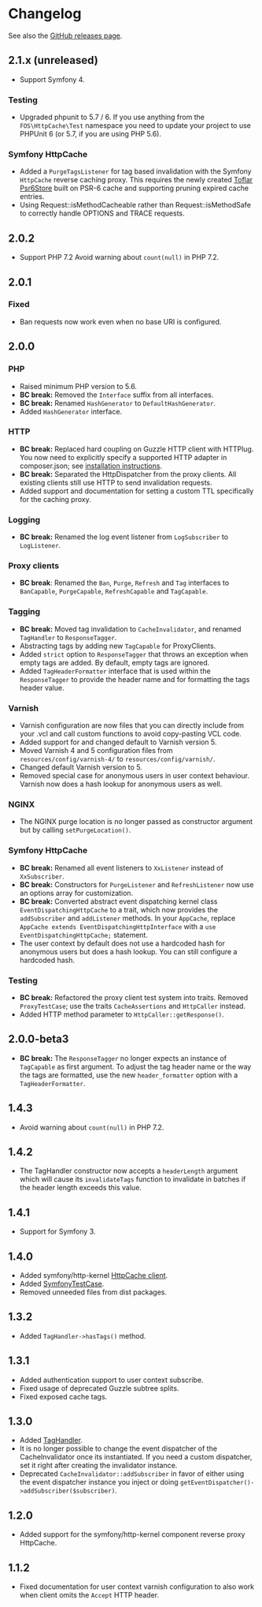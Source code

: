 Changelog
=========

See also the [GitHub releases page](https://github.com/FriendsOfSymfony/FOSHttpCache/releases).

2.1.x (unreleased)
------------------

* Support Symfony 4.

### Testing

* Upgraded phpunit to 5.7 / 6. If you use anything from the
  `FOS\HttpCache\Test` namespace you need to update your project to use
  PHPUnit 6 (or 5.7, if you are using PHP 5.6).

### Symfony HttpCache

* Added a `PurgeTagsListener` for tag based invalidation with the Symfony
  `HttpCache` reverse caching proxy. This requires the newly created
  [Toflar Psr6Store](https://github.com/Toflar/psr6-symfony-http-cache-store)
  built on PSR-6 cache and supporting pruning expired cache entries.
* Using Request::isMethodCacheable rather than Request::isMethodSafe to
  correctly handle OPTIONS and TRACE requests.

2.0.2
-----

* Support PHP 7.2
  Avoid warning about `count(null)` in PHP 7.2.

2.0.1
-----

### Fixed

* Ban requests now work even when no base URI is configured.

2.0.0
-----

### PHP

* Raised minimum PHP version to 5.6.
* **BC break:** Removed the `Interface` suffix from all interfaces.
* **BC break:** Renamed `HashGenerator` to `DefaultHashGenerator`.
* Added `HashGenerator` interface.

### HTTP

* **BC break:** Replaced hard coupling on Guzzle HTTP client with HTTPlug. 
  You now need to explicitly specify a supported HTTP adapter in composer.json;
  see [installation instructions](http://foshttpcache.readthedocs.io/en/stable/installation.html).
* **BC break:** Separated the HttpDispatcher from the proxy clients. All 
  existing clients still use HTTP to send invalidation requests.
* Added support and documentation for setting a custom TTL specifically for the
  caching proxy.

### Logging

* **BC break:** Renamed the log event listener from `LogSubscriber` to 
  `LogListener`.
  
### Proxy clients

* **BC break**: Renamed the `Ban`, `Purge`, `Refresh` and `Tag` interfaces to 
  `BanCapable`, `PurgeCapable`, `RefreshCapable` and `TagCapable`.

### Tagging

* **BC break:** Moved tag invalidation to `CacheInvalidator`, and renamed 
  `TagHandler` to `ResponseTagger`.
* Abstracting tags by adding new `TagCapable` for ProxyClients.
* Added `strict` option to `ResponseTagger` that throws an exception when empty
  tags are added. By default, empty tags are ignored.
* Added `TagHeaderFormatter` interface that is used within the `ResponseTagger`
  to provide the header name and for formatting the tags header value.

### Varnish

* Varnish configuration are now files that you can directly include from your
  .vcl and call custom functions to avoid copy-pasting VCL code.
* Added support for and changed default to Varnish version 5.  
* Moved Varnish 4 and 5 configuration files from `resources/config/varnish-4/`
  to `resources/config/varnish/`.
* Changed default Varnish version to 5.
* Removed special case for anonymous users in user context behaviour. Varnish
  now does a hash lookup for anonymous users as well.

### NGINX

* The NGINX purge location is no longer passed as constructor argument but by
  calling `setPurgeLocation()`.

### Symfony HttpCache

* **BC break:** Renamed all event listeners to `XxListener` instead of 
  `XxSubscriber`.
* **BC break:** Constructors for `PurgeListener` and `RefreshListener` now use 
  an options array for customization.
* **BC break:** Converted abstract event dispatching kernel class 
  `EventDispatchingHttpCache` to a trait, which now provides the `addSubscriber`
  and `addListener` methods. In your `AppCache`, replace 
  `AppCache extends EventDispatchingHttpInterface` with a 
  `use EventDispatchingHttpCache;` statement. 
* The user context by default does not use a hardcoded hash for anonymous users
  but does a hash lookup. You can still configure a hardcoded hash.  

### Testing

* **BC break:** Refactored the proxy client test system into traits. Removed 
  `ProxyTestCase`; use the traits `CacheAssertions` and `HttpCaller` instead.
* Added HTTP method parameter to `HttpCaller::getResponse()`.

2.0.0-beta3
-----------

* **BC break:** The `ResponseTagger` no longer expects an instance of
  `TagCapable` as first argument. To adjust the tag header name or the way the
  tags are formatted, use the new `header_formatter` option with a
  `TagHeaderFormatter`.

1.4.3
-----

* Avoid warning about `count(null)` in PHP 7.2.

1.4.2
-----

* The TagHandler constructor now accepts a `headerLength` argument which will
  cause its `invalidateTags` function to invalidate in batches if the header
  length exceeds this value.

1.4.1
-----

* Support for Symfony 3.

1.4.0
-----

* Added symfony/http-kernel [HttpCache client](http://foshttpcache.readthedocs.io/en/stable/proxy-clients.html#symfony-client).
* Added [SymfonyTestCase](http://foshttpcache.readthedocs.io/en/stable/testing-your-application.html#symfonytestcase).
* Removed unneeded files from dist packages.

1.3.2
-----

* Added `TagHandler->hasTags()` method.

1.3.1
-----

* Added authentication support to user context subscribe.
* Fixed usage of deprecated Guzzle subtree splits.
* Fixed exposed cache tags.

1.3.0
-----

* Added [TagHandler](http://foshttpcache.readthedocs.io/en/stable/invalidation-handlers.html#tag-handler).
* It is no longer possible to change the event dispatcher of the
  CacheInvalidator once its instantiated. If you need a custom dispatcher, set
  it right after creating the invalidator instance.
* Deprecated `CacheInvalidator::addSubscriber` in favor of either using the event
  dispatcher instance you inject or doing `getEventDispatcher()->addSubscriber($subscriber)`.

1.2.0
-----

* Added support for the symfony/http-kernel component reverse proxy HttpCache.

1.1.2
-----

* Fixed documentation for user context varnish configuration to also work when
  client omits the `Accept` HTTP header.
